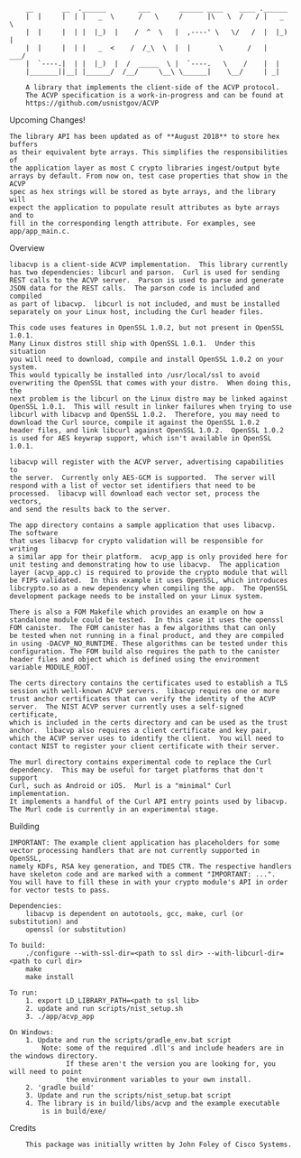         __       __  .______        ___       ______ ____    ____ .______
        |  |     |  | |   _  \      /   \     /      |\   \  /   / |   _  \
        |  |     |  | |  |_)  |    /  ^  \   |  ,----' \   \/   /  |  |_)  |
        |  |     |  | |   _  <    /  /_\  \  |  |       \      /   |   ___/
        |  `----.|  | |  |_)  |  /  _____  \ |  `----.   \    /    |  |
        |_______||__| |______/  /__/     \__\ \______|    \__/     | _|   

        A library that implements the client-side of the ACVP protocol.
        The ACVP specification is a work-in-progress and can be found at
        https://github.com/usnistgov/ACVP

Upcoming Changes!
    
    The library API has been updated as of **August 2018** to store hex buffers
    as their equivalent byte arrays. This simplifies the responsibilities of
    the application layer as most C crypto libraries ingest/output byte
    arrays by default. From now on, test case properties that show in the ACVP
    spec as hex strings will be stored as byte arrays, and the library will
    expect the application to populate result attributes as byte arrays and to
    fill in the corresponding length attribute. For examples, see app/app_main.c.


Overview

    libacvp is a client-side ACVP implementation.  This library currently
    has two dependencies: libcurl and parson.  Curl is used for sending
    REST calls to the ACVP server.  Parson is used to parse and generate
    JSON data for the REST calls.  The parson code is included and compiled
    as part of libacvp.  libcurl is not included, and must be installed
    separately on your Linux host, including the Curl header files.

    This code uses features in OpenSSL 1.0.2, but not present in OpenSSL 1.0.1.
    Many Linux distros still ship with OpenSSL 1.0.1.  Under this situation
    you will need to download, compile and install OpenSSL 1.0.2 on your system.
    This would typically be installed into /usr/local/ssl to avoid
    overwriting the OpenSSL that comes with your distro.  When doing this, the
    next problem is the libcurl on the Linux distro may be linked against
    OpenSSL 1.0.1.  This will result in linker failures when trying to use
    libcurl with libacvp and OpenSSL 1.0.2.  Therefore, you may need to
    download the Curl source, compile it against the OpenSSL 1.0.2
    header files, and link libcurl against OpenSSL 1.0.2.  OpenSSL 1.0.2
    is used for AES keywrap support, which isn't available in OpenSSL 1.0.1.

    libacvp will register with the ACVP server, advertising capabilities to
    the server.  Currently only AES-GCM is supported.  The server will
    respond with a list of vector set identifiers that need to be
    processed.  libacvp will download each vector set, process the vectors,
    and send the results back to the server.

    The app directory contains a sample application that uses libacvp.  The software
    that uses libacvp for crypto validation will be responsible for writing
    a similar app for their platform.  acvp_app is only provided here for
    unit testing and demonstrating how to use libacvp.  The application
    layer (acvp_app.c) is required to provide the crypto module that will
    be FIPS validated.  In this example it uses OpenSSL, which introduces
    libcrypto.so as a new dependency when compiling the app.  The OpenSSL
    development package needs to be installed on your Linux system.

    There is also a FOM Makefile which provides an example on how a
    standalone module could be tested.  In this case it uses the openssl
    FOM canister.  The FOM canister has a few algorithms that can only
    be tested when not running in a final product, and they are compiled
    in using -DACVP_NO_RUNTIME. These algorithms can be tested under this
    configuration. The FOM build also requires the path to the canister
    header files and object which is defined using the environment
    variable MODULE_ROOT.

    The certs directory contains the certificates used to establish a TLS
    session with well-known ACVP servers.  libacvp requires one or more
    trust anchor certificates that can verify the identity of the ACVP
    server.  The NIST ACVP server currently uses a self-signed certificate,
    which is included in the certs directory and can be used as the trust
    anchor.  libacvp also requires a client certificate and key pair,
    which the ACVP server uses to identify the client.  You will need to
    contact NIST to register your client certificate with their server.

    The murl directory contains experimental code to replace the Curl
    dependency.  This may be useful for target platforms that don't support
    Curl, such as Android or iOS.  Murl is a "minimal" Curl implementation.
    It implements a handful of the Curl API entry points used by libacvp.
    The Murl code is currently in an experimental stage.


Building

    IMPORTANT: The example client application has placeholders for some
    vector processing handlers that are not currently supported in OpenSSL,
    namely KDFs, RSA key generation, and TDES CTR. The respective handlers
    have skeleton code and are marked with a comment "IMPORTANT: ...".
    You will have to fill these in with your crypto module's API in order
    for vector tests to pass.

    Dependencies:
        libacvp is dependent on autotools, gcc, make, curl (or substitution) and
        openssl (or substitution)

    To build:
        ./configure --with-ssl-dir=<path to ssl dir> --with-libcurl-dir=<path to curl dir>
        make
        make install

    To run:
        1. export LD_LIBRARY_PATH=<path to ssl lib>
        2. update and run scripts/nist_setup.sh
        3. ./app/acvp_app

    On Windows:
        1. Update and run the scripts/gradle_env.bat script
            Note: some of the required .dll's and include headers are in the windows directory.
                  If these aren't the version you are looking for, you will need to point
                  the environment variables to your own install.
        2. 'gradle build'
        3. Update and run the scripts/nist_setup.bat script
        4. The library is in build/libs/acvp and the example executable
            is in build/exe/

Credits

        This package was initially written by John Foley of Cisco Systems.
